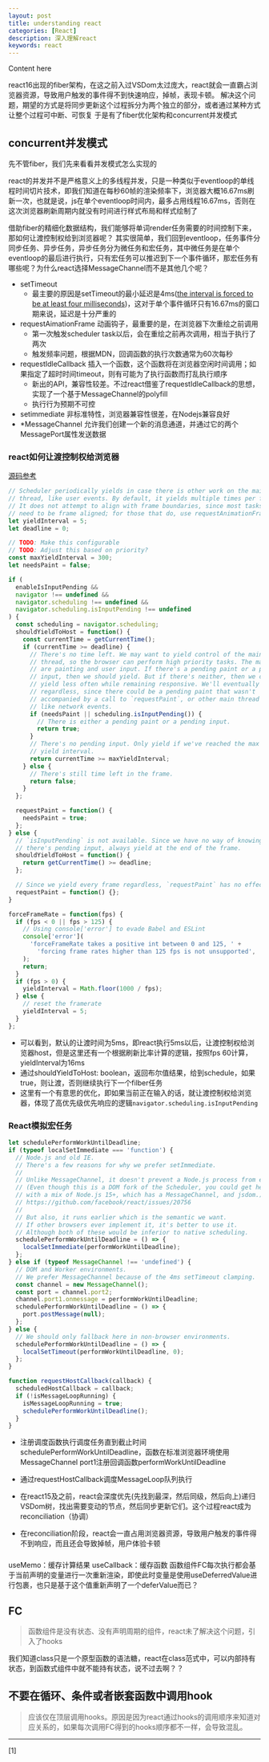 ```yaml
---
layout: post
title: understanding react
categories: [React]
description: 深入理解react
keywords: react
---
```


Content here

react16出现的fiber架构，在这之前入过VSDom太过庞大，react就会一直霸占浏览器资源，导致用户触发的事件得不到快速响应，掉帧，表现卡顿。
解决这个问题，期望的方式是将同步更新这个过程拆分为两个独立的部分，或者通过某种方式让整个过程可中断、可恢复
于是有了fiber优化架构和concurrent并发模式

## concurrent并发模式

先不管fiber，我们先来看看并发模式怎么实现的

react的并发并不是严格意义上的多线程并发，只是一种类似于eventloop的单线程时间切片技术，即我们知道在每秒60帧的渲染频率下，浏览器大概16.67ms刷新一次，也就是说，js在单个eventloop时间内，最多占用线程16.67ms，否则在这次浏览器刷新周期内就没有时间进行样式布局和样式绘制了

借助fiber的精细化数据结构，我们能够将单词render任务需要的时间控制下来，那如何让渡控制权给到浏览器呢？
其实很简单，我们回到eventloop，任务事件分同步任务、异步任务，异步任务分为微任务和宏任务，其中微任务是在单个eventloop的最后进行执行，只有宏任务可以推迟到下一个事件循环，那宏任务有哪些呢？为什么react选择MessageChannel而不是其他几个呢？
* setTimeout 
  * 最主要的原因是setTimeout的最小延迟是4ms([the interval is forced to be at least four milliseconds](https://html.spec.whatwg.org/multipage/timers-and-user-prompts.html#timers))，这对于单个事件循环只有16.67ms的窗口期来说，延迟是十分严重的
* requestAimationFrame 动画钩子，最重要的是，在浏览器下次重绘之前调用
  * 第一次触发scheduler task以后，会在重绘之前再次调用，相当于执行了两次
  * 触发频率问题，根据MDN，回调函数的执行次数通常为60次每秒
* requestIdleCallback 插入一个函数，这个函数将在浏览器空闲时间调用；如果指定了超时时间timeout，则有可能为了执行函数而打乱执行顺序
  * 新出的API，兼容性较差。不过react借鉴了requestIdleCallback的思想，实现了一个基于MessageChannel的polyfill
  * 执行行为预期不可控
* setimmediate 非标准特性，浏览器兼容性很差，在Nodejs兼容良好
* *MessageChannel 允许我们创建一个新的消息通道，并通过它的两个MessagePort属性发送数据

### react如何让渡控制权给浏览器

[源码参考](https://github.com/facebook/react/blob/1fb18e22ae66fdb1dc127347e169e73948778e5a/packages/scheduler/src/forks/SchedulerHostConfig.default.js#L115-L119)

```javascript
// Scheduler periodically yields in case there is other work on the main
// thread, like user events. By default, it yields multiple times per frame.
// It does not attempt to align with frame boundaries, since most tasks don't
// need to be frame aligned; for those that do, use requestAnimationFrame.
let yieldInterval = 5;
let deadline = 0;

// TODO: Make this configurable
// TODO: Adjust this based on priority?
const maxYieldInterval = 300;
let needsPaint = false;

if (
  enableIsInputPending &&
  navigator !== undefined &&
  navigator.scheduling !== undefined &&
  navigator.scheduling.isInputPending !== undefined
) {
  const scheduling = navigator.scheduling;
  shouldYieldToHost = function() {
    const currentTime = getCurrentTime();
    if (currentTime >= deadline) {
      // There's no time left. We may want to yield control of the main
      // thread, so the browser can perform high priority tasks. The main ones
      // are painting and user input. If there's a pending paint or a pending
      // input, then we should yield. But if there's neither, then we can
      // yield less often while remaining responsive. We'll eventually yield
      // regardless, since there could be a pending paint that wasn't
      // accompanied by a call to `requestPaint`, or other main thread tasks
      // like network events.
      if (needsPaint || scheduling.isInputPending()) {
        // There is either a pending paint or a pending input.
        return true;
      }
      // There's no pending input. Only yield if we've reached the max
      // yield interval.
      return currentTime >= maxYieldInterval;
    } else {
      // There's still time left in the frame.
      return false;
    }
  };

  requestPaint = function() {
    needsPaint = true;
  };
} else {
  // `isInputPending` is not available. Since we have no way of knowing if
  // there's pending input, always yield at the end of the frame.
  shouldYieldToHost = function() {
    return getCurrentTime() >= deadline;
  };

  // Since we yield every frame regardless, `requestPaint` has no effect.
  requestPaint = function() {};
}

forceFrameRate = function(fps) {
  if (fps < 0 || fps > 125) {
    // Using console['error'] to evade Babel and ESLint
    console['error'](
      'forceFrameRate takes a positive int between 0 and 125, ' +
        'forcing frame rates higher than 125 fps is not unsupported',
    );
    return;
  }
  if (fps > 0) {
    yieldInterval = Math.floor(1000 / fps);
  } else {
    // reset the framerate
    yieldInterval = 5;
  }
};
```
* 可以看到，默认的让渡时间为5ms，即react执行5ms以后，让渡控制权给浏览器host，但是这里还有一个根据刷新比率计算的逻辑，按照fps 60计算，yieldInterval为16ms
* 通过shouldYieldToHost: boolean，返回布尔值结果，给到schedule，如果true，则让渡，否则继续执行下一个filber任务
* 这里有一个有意思的优化，即如果当前正在输入的话，就让渡控制权给浏览器，体现了高优先级优先响应的逻辑`navigator.scheduling.isInputPending`

### React模拟宏任务

```javascript
let schedulePerformWorkUntilDeadline;
if (typeof localSetImmediate === 'function') {
  // Node.js and old IE.
  // There's a few reasons for why we prefer setImmediate.
  //
  // Unlike MessageChannel, it doesn't prevent a Node.js process from exiting.
  // (Even though this is a DOM fork of the Scheduler, you could get here
  // with a mix of Node.js 15+, which has a MessageChannel, and jsdom.)
  // https://github.com/facebook/react/issues/20756
  //
  // But also, it runs earlier which is the semantic we want.
  // If other browsers ever implement it, it's better to use it.
  // Although both of these would be inferior to native scheduling.
  schedulePerformWorkUntilDeadline = () => {
    localSetImmediate(performWorkUntilDeadline);
  };
} else if (typeof MessageChannel !== 'undefined') {
  // DOM and Worker environments.
  // We prefer MessageChannel because of the 4ms setTimeout clamping.
  const channel = new MessageChannel();
  const port = channel.port2;
  channel.port1.onmessage = performWorkUntilDeadline;
  schedulePerformWorkUntilDeadline = () => {
    port.postMessage(null);
  };
} else {
  // We should only fallback here in non-browser environments.
  schedulePerformWorkUntilDeadline = () => {
    localSetTimeout(performWorkUntilDeadline, 0);
  };
}

function requestHostCallback(callback) {
  scheduledHostCallback = callback;
  if (!isMessageLoopRunning) {
    isMessageLoopRunning = true;
    schedulePerformWorkUntilDeadline();
  }
}
```
* 注册调度函数执行调度任务直到截止时间schedulePerformWorkUntilDeadline，函数在标准浏览器环境使用MessageChannel port1注册回调函数performWorkUntilDeadline
* 通过requestHostCallback调度MessageLoop队列执行

* 在react15及之前，react会深度优先(先找到最深，然后同级，然后向上)递归VSDom树，找出需要变动的节点，然后同步更新它们。这个过程react成为reconciliation（协调）
* 在reconciliation阶段，react会一直占用浏览器资源，导致用户触发的事件得不到响应，而且还会导致掉帧，用户体验卡顿

### 

useMemo：缓存计算结果
useCallback：缓存函数
函数组件FC每次执行都会基于当前声明的变量进行一次重新渲染，即使此时变量是使用useDeferredValue进行包裹，也只是基于这个值重新声明了一个deferValue而已？

## FC

> 函数组件是没有状态、没有声明周期的组件，react未了解决这个问题，引入了hooks

我们知道class只是一个原型函数的语法糖，react在class范式中，可以内部持有状态，到函数式组件中就不能持有状态，说不过去啊？？

## 不要在循环、条件或者嵌套函数中调用hook

> 应该仅在顶层调用hooks。原因是因为react通过hooks的调用顺序来知道对应关系的，如果每次调用FC得到的hooks顺序都不一样，会导致混乱。

---

[1] []()